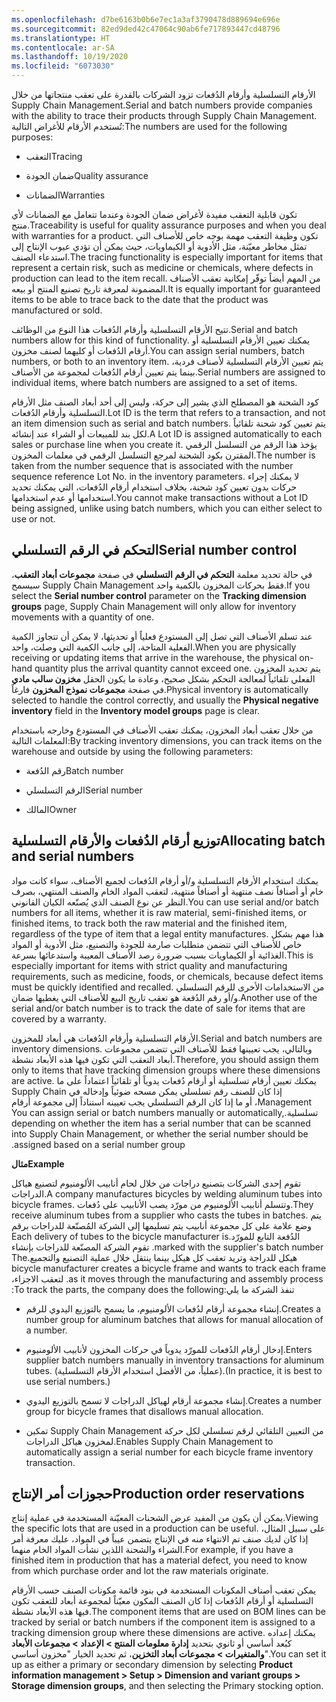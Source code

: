 ```yaml
---
ms.openlocfilehash: d7be6163b0b6e7ec1a3af3790478d889694e696e
ms.sourcegitcommit: 82ed9ded42c47064c90ab6fe717893447cd48796
ms.translationtype: HT
ms.contentlocale: ar-SA
ms.lasthandoff: 10/19/2020
ms.locfileid: "6073030"
---
```

<span data-ttu-id="32466-101">الأرقام التسلسلية وأرقام الدُفعات تزود الشركات بالقدرة على تعقب منتجاتها من خلال Supply Chain Management.</span><span class="sxs-lookup"><span data-stu-id="32466-101">Serial and batch numbers provide companies with the ability to trace their products through Supply Chain Management.</span></span> <span data-ttu-id="32466-102">تُستخدم الأرقام للأغراض التالية:</span><span class="sxs-lookup"><span data-stu-id="32466-102">The numbers are used for the following purposes:</span></span>

-   <span data-ttu-id="32466-103">التعقب</span><span class="sxs-lookup"><span data-stu-id="32466-103">Tracing</span></span>

-   <span data-ttu-id="32466-104">ضمان الجودة</span><span class="sxs-lookup"><span data-stu-id="32466-104">Quality assurance</span></span>

-   <span data-ttu-id="32466-105">الضمانات</span><span class="sxs-lookup"><span data-stu-id="32466-105">Warranties</span></span>

<span data-ttu-id="32466-106">تكون قابلية التعقب مفيدة لأغراض ضمان الجودة وعندما تتعامل مع الضمانات لأي منتج.</span><span class="sxs-lookup"><span data-stu-id="32466-106">Traceability is useful for quality assurance purposes and when you deal with warranties for a product.</span></span> <span data-ttu-id="32466-107">تكون وظيفة التعقب مهمة بوجه خاص للأصناف التي تمثل مخاطر معيّنة، مثل الأدوية أو الكيماويات، حيث يمكن أن تؤدي عيوب الإنتاج إلى استدعاء الصنف.</span><span class="sxs-lookup"><span data-stu-id="32466-107">The tracing functionality is especially important for items that represent a certain risk, such as medicine or chemicals, where defects in production can lead to the item recall.</span></span> <span data-ttu-id="32466-108">من المهم أيضاً توفّر إمكانية تعقب الأصناف المضمونة لمعرفة تاريخ تصنيع المنتج أو بيعه.</span><span class="sxs-lookup"><span data-stu-id="32466-108">It is equally important for guaranteed items to be able to trace back to the date that the product was manufactured or sold.</span></span>

<span data-ttu-id="32466-109">تتيح الأرقام التسلسلية وأرقام الدُفعات هذا النوع من الوظائف.</span><span class="sxs-lookup"><span data-stu-id="32466-109">Serial and batch numbers allow for this kind of functionality.</span></span> <span data-ttu-id="32466-110">يمكنك تعيين الأرقام التسلسلية أو أرقام الدُفعات أو كليهما لصنف مخزون.</span><span class="sxs-lookup"><span data-stu-id="32466-110">You can assign serial numbers, batch numbers, or both to an inventory item.</span></span>
<span data-ttu-id="32466-111">يتم تعيين الأرقام التسلسلية لأصناف فردية، بينما يتم تعيين أرقام الدُفعات لمجموعة من الأصناف.</span><span class="sxs-lookup"><span data-stu-id="32466-111">Serial numbers are assigned to individual items, where batch numbers are assigned to a set of items.</span></span>

<span data-ttu-id="32466-112">كود الشحنة هو المصطلح الذي يشير إلى حركة، وليس إلى أحد أبعاد الصنف مثل الأرقام التسلسلية وأرقام الدُفعات.</span><span class="sxs-lookup"><span data-stu-id="32466-112">Lot ID is the term that refers to a transaction, and not an item dimension such as serial and batch numbers.</span></span> <span data-ttu-id="32466-113">يتم تعيين كود شحنة تلقائياً لكل بند للمبيعات أو الشراء عند إنشائه.</span><span class="sxs-lookup"><span data-stu-id="32466-113">A Lot ID is assigned automatically to each sales or purchase line when you create it.</span></span> <span data-ttu-id="32466-114">يؤخذ هذا الرقم من التسلسل الرقمي المقترن بكود الشحنة لمرجع التسلسل الرقمي في معلمات المخزون.</span><span class="sxs-lookup"><span data-stu-id="32466-114">The number is taken from the number sequence that is associated with the number sequence reference Lot No. in the inventory parameters.</span></span> <span data-ttu-id="32466-115">لا يمكنك إجراء حركات بدون تعيين كود شحنة، بخلاف استخدام أرقام الدُفعات، التي يمكنك تحديد استخدامها أو عدم استخدامها.</span><span class="sxs-lookup"><span data-stu-id="32466-115">You cannot make transactions without a Lot ID being assigned, unlike using batch numbers, which you can either select to use or not.</span></span>

## <a name="serial-number-control"></a><span data-ttu-id="32466-116">التحكم في الرقم التسلسلي</span><span class="sxs-lookup"><span data-stu-id="32466-116">Serial number control</span></span>

<span data-ttu-id="32466-117">في حالة تحديد معلمة **التحكم في الرقم التسلسلي** في صفحة **مجموعات أبعاد التعقب**، سيسمح Supply Chain Management فقط بحركات المخزون بالكمية واحد.</span><span class="sxs-lookup"><span data-stu-id="32466-117">If you select the **Serial number control** parameter on the **Tracking dimension groups** page, Supply Chain Management will only allow for inventory movements with a quantity of one.</span></span>

<span data-ttu-id="32466-118">عند تسلم الأصناف التي تصل إلى المستودع فعلياً أو تحديثها، لا يمكن أن تتجاوز الكمية الفعلية المتاحة، إلى جانب الكمية التي وصلت، واحد.</span><span class="sxs-lookup"><span data-stu-id="32466-118">When you are physically receiving or updating items that arrive in the warehouse, the physical on-hand quantity plus the arrival quantity cannot exceed one.</span></span> <span data-ttu-id="32466-119">يتم تحديد المخزون الفعلي تلقائياً لمعالجة التحكم بشكل صحيح، وعادة ما يكون الحقل **مخزون سالب مادي** في صفحة **مجموعات نموذج المخزون** فارغاً.</span><span class="sxs-lookup"><span data-stu-id="32466-119">Physical inventory is automatically selected to handle the control correctly, and usually the **Physical negative inventory** field in the **Inventory model groups** page is clear.</span></span>

<span data-ttu-id="32466-120">من خلال تعقب أبعاد المخزون، يمكنك تعقب الأصناف في المستودع وخارجه باستخدام المعلمات التالية:</span><span class="sxs-lookup"><span data-stu-id="32466-120">By tracking inventory dimensions, you can track items on the warehouse and outside by using the following parameters:</span></span>

-   <span data-ttu-id="32466-121">رقم الدُفعة</span><span class="sxs-lookup"><span data-stu-id="32466-121">Batch number</span></span>

-   <span data-ttu-id="32466-122">الرقم التسلسلي</span><span class="sxs-lookup"><span data-stu-id="32466-122">Serial number</span></span>

-   <span data-ttu-id="32466-123">المالك</span><span class="sxs-lookup"><span data-stu-id="32466-123">Owner</span></span>

## <a name="allocating-batch-and-serial-numbers"></a><span data-ttu-id="32466-124">توزيع أرقام الدُفعات والأرقام التسلسلية</span><span class="sxs-lookup"><span data-stu-id="32466-124">Allocating batch and serial numbers</span></span>

<span data-ttu-id="32466-125">يمكنك استخدام الأرقام التسلسلية و/أو أرقام الدُفعات لجميع الأصناف، سواء كانت مواد خام أو أصنافاً نصف منتهية أو أصنافاً منتهية، لتعقب المواد الخام والصنف المنتهي، بصرف النظر عن نوع الصنف الذي يُصنّعه الكيان القانوني.</span><span class="sxs-lookup"><span data-stu-id="32466-125">You can use serial and/or batch numbers for all items, whether it is raw material, semi-finished items, or finished items, to track both the raw material and the finished item, regardless of the type of item that a legal entity manufactures.</span></span> <span data-ttu-id="32466-126">هذا مهم بشكل خاص للأصناف التي تتضمن متطلبات صارمة للجودة والتصنيع، مثل الأدوية أو المواد الغذائية أو الكيماويات بسبب ضرورة رصد الأصناف المعيبة واستدعائها بسرعة.</span><span class="sxs-lookup"><span data-stu-id="32466-126">This is especially important for items with strict quality and manufacturing requirements, such as medicine, foods, or chemicals, because defect items must be quickly identified and recalled.</span></span> <span data-ttu-id="32466-127">من الاستخدامات الأخرى للرقم التسلسلي و/أو رقم الدُفعة هو تعقب تاريخ البيع للأصناف التي يغطيها ضمان.</span><span class="sxs-lookup"><span data-stu-id="32466-127">Another use of the serial and/or batch number is to track the date of sale for items that are covered by a warranty.</span></span>

<span data-ttu-id="32466-128">الأرقام التسلسلية وأرقام الدُفعات هي أبعاد للمخزون.</span><span class="sxs-lookup"><span data-stu-id="32466-128">Serial and batch numbers are inventory dimensions.</span></span> <span data-ttu-id="32466-129">وبالتالي، يجب تعيينها فقط للأصناف التي تتضمن مجموعات أبعاد التعقب التي تكون فيها هذه الأبعاد نشطة.</span><span class="sxs-lookup"><span data-stu-id="32466-129">Therefore, you should assign them only to items that have tracking dimension groups where these dimensions are active.</span></span> <span data-ttu-id="32466-130">يمكنك تعيين ‏‫أرقام تسلسلية أو أرقام دُفعات يدوياً أو تلقائياً اعتماداً على ما إذا كان للصنف رقم تسلسلي يمكن مسحه ضوئياً وإدخاله في Supply Chain Management، أو ما إذا كان الرقم التسلسلي يجب تعيينه استناداً إلى مجموعة أرقام تسلسلية.</span><span class="sxs-lookup"><span data-stu-id="32466-130">You can assign serial or batch numbers manually or automatically, depending on whether the item has a serial number that can be scanned into Supply Chain Management, or whether the serial number should be assigned based on a serial number group.</span></span>

<span data-ttu-id="32466-131">**مثال**</span><span class="sxs-lookup"><span data-stu-id="32466-131">**Example**</span></span> 

<span data-ttu-id="32466-132">تقوم إحدى الشركات بتصنيع دراجات من خلال لحام أنابيب الألومنيوم لتصنيع هياكل الدراجات.</span><span class="sxs-lookup"><span data-stu-id="32466-132">A company manufactures bicycles by welding aluminum tubes into bicycle frames.</span></span> <span data-ttu-id="32466-133">وتتسلم أنابيب الألومنيوم من مورّد يصب الأنابيب على دُفعات.</span><span class="sxs-lookup"><span data-stu-id="32466-133">They receive aluminum tubes from a supplier who casts the tubes in batches.</span></span> <span data-ttu-id="32466-134">‏‫يتم وضع علامة على كل مجموعة أنابيب يتم تسليمها إلى الشركة المُصنّعة للدراجات برقم الدُفعة التابع للمورّد.</span><span class="sxs-lookup"><span data-stu-id="32466-134">Each delivery of tubes to the bicycle manufacturer is marked with the supplier's batch number.</span></span> <span data-ttu-id="32466-135">تقوم الشركة المصنّعة للدراجات بإنشاء هيكل للدراجة وتريد تعقب كل هيكل بينما ينتقل خلال عملية التصنيع والتجميع.</span><span class="sxs-lookup"><span data-stu-id="32466-135">The bicycle manufacturer creates a bicycle frame and wants to track each frame as it moves through the manufacturing and assembly process.</span></span> <span data-ttu-id="32466-136">لتعقب الاجزاء، تنفذ الشركة ما يلي:</span><span class="sxs-lookup"><span data-stu-id="32466-136">To track the parts, the company does the following:</span></span>

-   <span data-ttu-id="32466-137">إنشاء مجموعة أرقام لدُفعات الألومنيوم، ما يسمح بالتوزيع اليدوي للرقم.</span><span class="sxs-lookup"><span data-stu-id="32466-137">Creates a number group for aluminum batches that allows for manual allocation of a number.</span></span>

-   <span data-ttu-id="32466-138">إدخال أرقام الدُفعات للمورّد يدوياً في حركات المخزون لأنابيب الألومنيوم.</span><span class="sxs-lookup"><span data-stu-id="32466-138">Enters supplier batch numbers manually in inventory transactions for aluminum tubes.</span></span> <span data-ttu-id="32466-139">(عملياً، من الأفضل استخدام الأرقام التسلسلية).</span><span class="sxs-lookup"><span data-stu-id="32466-139">(In practice, it is best to use serial numbers.)</span></span>

-   <span data-ttu-id="32466-140">إنشاء مجموعة أرقام لهياكل الدراجات لا تسمح بالتوزيع اليدوي.</span><span class="sxs-lookup"><span data-stu-id="32466-140">Creates a number group for bicycle frames that disallows manual allocation.</span></span>

-   <span data-ttu-id="32466-141">تمكين Supply Chain Management من التعيين التلقائي لرقم تسلسلي لكل حركة لمخزون هياكل الدراجات.</span><span class="sxs-lookup"><span data-stu-id="32466-141">Enables Supply Chain Management to automatically assign a serial number for each bicycle frame inventory transaction.</span></span>

## <a name="production-order-reservations"></a><span data-ttu-id="32466-142">حجوزات أمر الإنتاج</span><span class="sxs-lookup"><span data-stu-id="32466-142">Production order reservations</span></span>

<span data-ttu-id="32466-143">يمكن أن يكون من المفيد عرض الشحنات المعيّنة المستخدمة في عملية إنتاج.</span><span class="sxs-lookup"><span data-stu-id="32466-143">Viewing the specific lots that are used in a production can be useful.</span></span>
<span data-ttu-id="32466-144">على سبيل المثال، إذا كان لديك صنف تم الانتهاء منه في الإنتاج يتضمن عيباً في المواد، عليك معرفة أمر الشراء والشحنة اللذين نشأت المواد الخام منهما.</span><span class="sxs-lookup"><span data-stu-id="32466-144">For example, if you have a finished item in production that has a material defect, you need to know from which purchase order and lot the raw materials originate.</span></span>

<span data-ttu-id="32466-145">يمكن تعقب أصناف المكونات المستخدمة في بنود قائمة مكونات الصنف حسب الأرقام التسلسلية أو أرقام الدُفعات إذا كان الصنف المكون معيّناً لمجموعة أبعاد للتعقب تكون فيها هذه الأبعاد نشطة.</span><span class="sxs-lookup"><span data-stu-id="32466-145">The component items that are used on BOM lines can be tracked by serial or batch numbers if the component item is assigned to a tracking dimension group where these dimensions are active.</span></span> <span data-ttu-id="32466-146">يمكنك إعداده كبُعد أساسي أو ثانوي بتحديد **إدارة معلومات المنتج > الإعداد > مجموعات الأبعاد والمتغيرات > مجموعات أبعاد التخزين**، ثم تحديد الخيار "مخزون أساسي".</span><span class="sxs-lookup"><span data-stu-id="32466-146">You can set it up as either a primary or secondary dimension by selecting **Product information management > Setup > Dimension and variant groups > Storage dimension groups**, and then selecting the Primary stocking option.</span></span>
